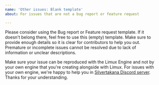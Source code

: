 ```yaml
---
name: 'Other issues: Blank template'
about: For issues that are not a bug report or feature request

---
```


Please consider using the Bug report or Feature request template. If it doesn't belong there, feel free to use this (empty) template. Make sure to provide enough details so it is clear for contributors to help you out. Premature or incomplete issues cannot be resolved due to lack of information or unclear descriptions.

Make sure your issue can be reproduced with the Limux Engine and not by your own engine that you're creating alongside with Limux. For issues with your own engine, we're happy to help you in [Silvertakana Discord server](https://discord.gg/KmajqZ7s). Thanks for your understanding.
